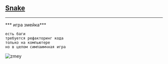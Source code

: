 ## [Snake](https://ks8888.github.io/-Zmey-/)

***

*** игра змейка***

```
есть баги
требуется рефакторинг кода
только на компьютере
но в целом симпаимчная игра

```

![zmey](https://www.creativefabrica.com/wp-content/uploads/2019/03/Snake-Icon-by-Mine-Eyes-Design-312x208.jpg)
